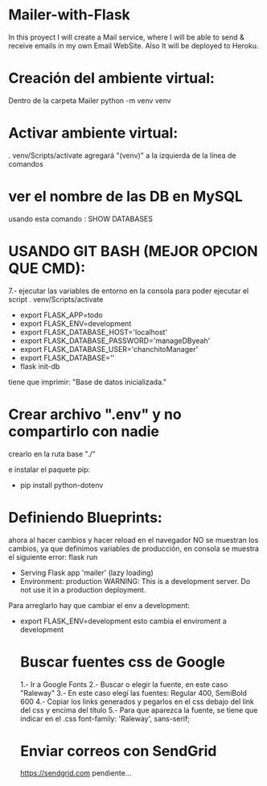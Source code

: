 # Mailer-with-Flask

In this proyect I will create a Mail service, where I will be able to send &amp; receive emails in my own Email WebSite. Also It will be deployed to Heroku.

# Creación del ambiente virtual:

Dentro de la carpeta Mailer
python -m venv venv

# Activar ambiente virtual:

. venv/Scripts/activate
agregará "(venv)" a la izquierda de la línea de comandos

# ver el nombre de las DB en MySQL

usando esta comando :
SHOW DATABASES

# USANDO GIT BASH (MEJOR OPCION QUE CMD):

7.-
ejecutar las variables de entorno en la consola para poder ejecutar el script
. venv/Scripts/activate

- export FLASK_APP=todo
- export FLASK_ENV=development
- export FLASK_DATABASE_HOST='localhost'
- export FLASK_DATABASE_PASSWORD='manageDByeah'
- export FLASK_DATABASE_USER='chanchitoManager'
- export FLASK_DATABASE=''
- flask init-db

tiene que imprimir: "Base de datos inicializada."

# Crear archivo ".env" y no compartirlo con nadie

crearlo en la ruta base "./"

e instalar el paquete pip:

- pip install python-dotenv

# Definiendo Blueprints:

ahora al hacer cambios y hacer reload en el navegador NO se muestran los cambios, ya que definimos variables de producción, en consola se muestra el siguiente error:
flask run

- Serving Flask app 'mailer' (lazy loading)
- Environment: production
  WARNING: This is a development server. Do not use it in a production deployment.

Para arreglarlo hay que cambiar el env a development:

- export FLASK_ENV=development
  esto cambia el enviroment a development

  # Buscar fuentes css de Google

  1.- Ir a Google Fonts
  2.- Buscar o elegir la fuente, en este caso "Raleway"
  3.- En este caso elegí las fuentes: Regular 400, SemiBold 600
  4.- Copiar los links generados y pegarlos en el css debajo del link del css y encima del título
  5.- Para que aparezca la fuente, se tiene que indicar en el .css
  font-family: 'Raleway', sans-serif;

  # Enviar correos con SendGrid

  https://sendgrid.com
  pendiente...
